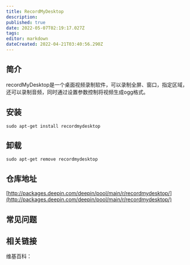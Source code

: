 ```yaml
---
title: RecordMyDesktop
description: 
published: true
date: 2022-05-07T02:19:17.027Z
tags: 
editor: markdown
dateCreated: 2022-04-21T03:40:56.290Z
---
```


## 简介

recordMyDesktop是一个桌面视频录制软件，可以录制全屏、窗口，指定区域，还可以录制音频，同时通过设置参数控制将视频生成ogg格式。

## 安装

`sudo apt-get install recordmydesktop`

## 卸载

`sudo apt-get remove recordmydesktop`

## 仓库地址

[http://packages.deepin.com/deepin/pool/main/r/recordmydesktop/](http://packages.deepin.com/deepin/pool/main/r/recordmydesktop/)


## 常见问题


## 相关链接

维基百科：